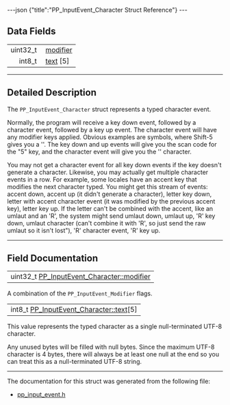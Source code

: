 ---json {"title":"PP_InputEvent_Character Struct Reference"} ---

## Data Fields

<table><tbody><tr class="odd"><td style="text-align: right;">uint32_t </td><td><a href="/docs/native-client/pepper_beta/c/struct_p_p___input_event___character#a6505d006cdb0e52d39e94b540b923b9a" class="el">modifier</a></td></tr><tr class="even"><td style="text-align: right;">int8_t </td><td><a href="/docs/native-client/pepper_beta/c/struct_p_p___input_event___character#a02f4d484985b53e378df8f0281a268ba" class="el">text</a> [5]</td></tr></tbody></table>

---

<span id="details" class="anchor" style="margin: 0;"></span>

## Detailed Description

The `PP_InputEvent_Character` struct represents a typed character event.

Normally, the program will receive a key down event, followed by a character event, followed by a key up event. The character event will have any modifier keys applied. Obvious examples are symbols, where Shift-5 gives you a ''. The key down and up events will give you the scan code for the "5" key, and the character event will give you the '' character.

You may not get a character event for all key down events if the key doesn't generate a character. Likewise, you may actually get multiple character events in a row. For example, some locales have an accent key that modifies the next character typed. You might get this stream of events: accent down, accent up (it didn't generate a character), letter key down, letter with accent character event (it was modified by the previous accent key), letter key up. If the letter can't be combined with the accent, like an umlaut and an 'R', the system might send umlaut down, umlaut up, 'R' key down, umlaut character (can't combine it with 'R', so just send the raw umlaut so it isn't lost"), 'R' character event, 'R' key up.

---

## Field Documentation

<span id="a6505d006cdb0e52d39e94b540b923b9a" class="anchor" style="margin: 0;"></span>

<table><tbody><tr class="odd"><td>uint32_t <a href="/docs/native-client/pepper_beta/c/struct_p_p___input_event___character#a6505d006cdb0e52d39e94b540b923b9a" class="el">PP_InputEvent_Character::modifier</a></td></tr></tbody></table>

A combination of the `PP_InputEvent_Modifier` flags.

<span id="a02f4d484985b53e378df8f0281a268ba" class="anchor" style="margin: 0;"></span>

<table><tbody><tr class="odd"><td>int8_t <a href="/docs/native-client/pepper_beta/c/struct_p_p___input_event___character#a02f4d484985b53e378df8f0281a268ba" class="el">PP_InputEvent_Character::text</a>[5]</td></tr></tbody></table>

This value represents the typed character as a single null-terminated UTF-8 character.

Any unused bytes will be filled with null bytes. Since the maximum UTF-8 character is 4 bytes, there will always be at least one null at the end so you can treat this as a null-terminated UTF-8 string.

---

The documentation for this struct was generated from the following file:

- <a href="/docs/native-client/pepper_beta/c/pp__input__event_8h/" class="el">pp_input_event.h</a>
